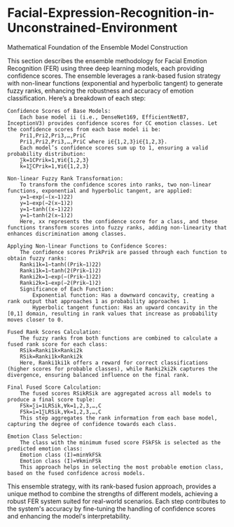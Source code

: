 # Facial-Expression-Recognition-in-Unconstrained-Environment
Mathematical Foundation of the Ensemble Model Construction

This section describes the ensemble methodology for Facial Emotion Recognition (FER) using three deep learning models, each providing confidence scores. The ensemble leverages a rank-based fusion strategy with non-linear functions (exponential and hyperbolic tangent) to generate fuzzy ranks, enhancing the robustness and accuracy of emotion classification. Here’s a breakdown of each step:

    Confidence Scores of Base Models:
        Each base model ii (i.e., DenseNet169, EfficientNetB7, InceptionV3) provides confidence scores for CC emotion classes. Let the confidence scores from each base model ii be:
        Pri1,Pri2,Pri3,…,PriC
        Pri1​,Pri2​,Pri3​,…,PriC​ where i∈{1,2,3}i∈{1,2,3}.
        Each model’s confidence scores sum up to 1, ensuring a valid probability distribution:
        ∑k=1CPrik=1,∀i∈{1,2,3}
        k=1∑C​Prik​=1,∀i∈{1,2,3}

    Non-linear Fuzzy Rank Transformation:
        To transform the confidence scores into ranks, two non-linear functions, exponential and hyperbolic tangent, are applied:
        y=1−exp⁡(−(x−1)22)
        y=1−exp(−2(x−1)2​)
        y=1−tanh⁡((x−1)22)
        y=1−tanh(2(x−1)2​)
        Here, xx represents the confidence score for a class, and these functions transform scores into fuzzy ranks, adding non-linearity that enhances discrimination among classes.

    Applying Non-linear Functions to Confidence Scores:
        The confidence scores PrikPrik​ are passed through each function to obtain fuzzy ranks:
        Ranki1k=1−tanh⁡((Prik−1)22)
        Ranki1k​​=1−tanh(2(Prik​−1)2​)
        Ranki2k=1−exp⁡(−(Prik−1)22)
        Ranki2k​​=1−exp(−2(Prik​−1)2​)
        Significance of Each Function:
            Exponential function: Has a downward concavity, creating a rank output that approaches 1 as probability approaches 1.
            Hyperbolic tangent function: Has an upward concavity in the [0,1] domain, resulting in rank values that increase as probability moves closer to 0.

    Fused Rank Scores Calculation:
        The fuzzy ranks from both functions are combined to calculate a fused rank score for each class:
        RSik=Ranki1k×Ranki2k
        RSik​=Ranki1k​​×Ranki2k​​
        Here, Ranki1ki1k​​ offers a reward for correct classifications (higher scores for probable classes), while Ranki2ki2k​​ captures the divergence, ensuring balanced influence on the final rank.

    Final Fused Score Calculation:
        The fused scores RSikRSik​ are aggregated across all models to produce a final score tuple:
        FSk=∑i=1LRSik,∀k=1,2,3,…,C
        FSk​=i=1∑L​RSik​,∀k=1,2,3,…,C
        This step aggregates the rank information from each base model, capturing the degree of confidence towards each class.

    Emotion Class Selection:
        The class with the minimum fused score FSkFSk​ is selected as the predicted emotion class:
        Emotion class (I)=min⁡∀kFSk
        Emotion class (I)=∀kmin​FSk​
        This approach helps in selecting the most probable emotion class, based on the fused confidence across models.

This ensemble strategy, with its rank-based fusion approach, provides a unique method to combine the strengths of different models, achieving a robust FER system suited for real-world scenarios. Each step contributes to the system's accuracy by fine-tuning the handling of confidence scores and enhancing the model's interpretability.
